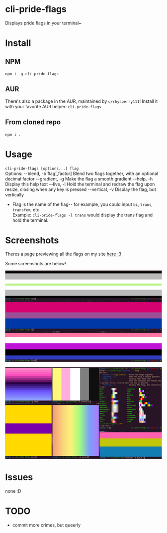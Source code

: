 # cli-pride-flags

Displays pride flags in your terminal~

# Install
## NPM
`npm i -g cli-pride-flags`

## AUR
There's also a package in the AUR, maintained by `u/rhysperry111`! Install it with your favorite AUR helper: `cli-pride-flags`

## From cloned repo
`npm i .`

# Usage

`cli-pride-flags [options...] flag`  
Options:
  --blend, -b flag[,factor]   Blend two flags together, with an optional decimal factor
  --gradient, -g              Make the flag a smooth gradient
  --help, -h                  Display this help text
  --live, -l                  Hold the terminal and redraw the flag upon resize, closing when any key is pressed
  --vertical, -v              Display the flag, but vertically

- Flag is the name of the flag-- for example, you could input `bi`, `trans`, `transfem`, etc.  
Example: `cli-pride-flags -l trans` would display the trans flag and hold the terminal.

# Screenshots

Theres a page previewing all the flags on my site [here :3](https://experibassmusic.eth.limo/flags.html)

Some screenshots are below!

![agen, bi, fluid](./screenies/1.png)

![some more flags](./screenies/2.png)

# Issues

none :D

# TODO
- commit more crimes, but queerly
